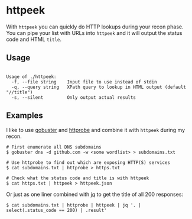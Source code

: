 # httpeek

With `httpeek` you can quickly do HTTP lookups during your recon phase. 
You can pipe your list with URLs into `httpeek` and it will output the status code
and HTML `title`. 

## Usage

```

Usage of ./httpeek:
  -f, --file string    Input file to use instead of stdin
  -q, --query string   XPath query to lookup in HTML output (default "//title")
  -s, --silent         Only output actual results

```

## Examples

I like to use [gobuster](https://github.com/OJ/gobuster) and [httprobe](https://github.com/tomnomnom/httprobe) and combine it with `httpeek` during my recon.

```
# First enumerate all DNS subdomains
$ gobuster dns -d github.com -w <some wordlist> > subdomains.txt

# Use httprobe to find out which are exposing HTTP(S) services
$ cat subdomains.txt | httprobe > https.txt

# Check what the status code and title is with httpeek
$ cat https.txt | httpeek > httpeek.json
```

Or just as one liner combined with [jq](https://github.com/stedolan/jq) to get the title of all 200 responses:

```
$ cat subdomains.txt | httprobe | httpeek | jq '. | select(.status_code == 200) | .result'
```
